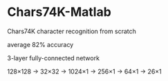 # Chars74K-Matlab

Chars74K character recognition from scratch


average 82% accuracy


3-layer fully-connected network


128×128 -> 32×32 -> 1024×1 -> 256×1 -> 64×1 -> 26×1

